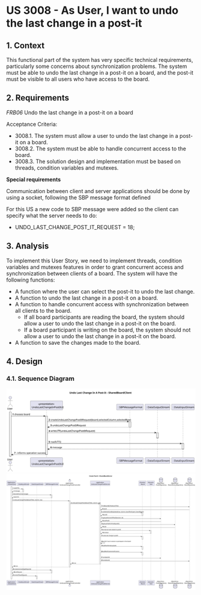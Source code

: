 # US 3008 - As User, I want to undo the last change in a post-it

## 1. Context

This functional part of the system has very specific technical requirements, particularly some concerns about
synchronization problems.
The system must be able to undo the last change in a post-it on a board,
and the post-it must be visible to all users who have access to the board.

## 2. Requirements

*FRB06* Undo the last change in a post-it on a board

Acceptance Criteria:

- 3008.1. The system must allow a user to undo the last change in a post-it on a board.
- 3008.2. The system must be able to handle concurrent access to the board.
- 3008.3. The solution design and implementation must be based on threads, condition variables and mutexes.

**Special requirements**

Communication between client and server applications should be done by using a socket, following the SBP message format defined

For this US a new code to SBP message were added so the client can specify what the server needs to do:
* UNDO_LAST_CHANGE_POST_IT_REQUEST = 18;

## 3. Analysis

To implement this User Story, we need to implement threads, condition variables and mutexes features in order to grant
concurrent access and synchronization between clients of a board. The system will have the following functions:

* A function where the user can select the post-it to undo the last change.
* A function to undo the last change in a post-it on a board.
* A function to handle concurrent access with synchronization between all clients to the board.
    * If all board participants are reading the board, the system should allow a user to undo the last change in a post-it on the board.
    * If a board participant is writing on the board, the system should not allow a user to undo the last change in a post-it on the board.
* A function to save the changes made to the board.

## 4. Design

### 4.1. Sequence Diagram

![Sequence Diagram](us_3008_SD_UndoLastChangePostItRequest_ClientUI-Undo_Last_Change_In_A_Post_It_SharedBoardClient.svg)
![Sequence Diagram](us_3008_SD_UndoLastChangePostItRequest_ServerCommunication-Create_Post_It_SharedBoardServer.svg)
